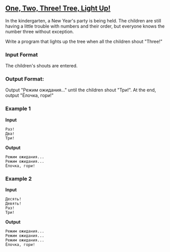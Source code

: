 ## [One, Two, Three! Tree, Light Up!](../../../solutions/2.3/23_a.py)

In the kindergarten, a New Year's party is being held. The children are still having a little trouble with numbers and their order, but everyone knows the number three without exception.

Write a program that lights up the tree when all the children shout "Three!"

### Input Format

The children's shouts are entered.

### Output Format:

Output "Режим ожидания..." until the children shout "Три!".
At the end, output "Ёлочка, гори!"

### Example 1

**Input**
```plaintext
Раз!
Два!
Три!
```

**Output**
```plaintext
Режим ожидания...
Режим ожидания...
Ёлочка, гори!
```

### Example 2

**Input**
```plaintext
Десять!
Девять!
Раз!
Три!
```

**Output**
```plaintext
Режим ожидания...
Режим ожидания...
Режим ожидания...
Ёлочка, гори!
```


